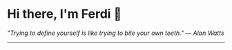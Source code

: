 <h1>Hi there, I'm Ferdi 👋</h1>

<p><em>
  "Trying to define yourself is like trying to bite your own teeth." — Alan Watts
</em></p>

---
